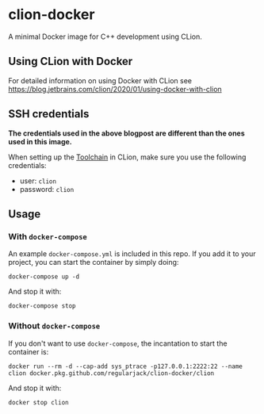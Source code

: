 # clion-docker

A minimal Docker image for C++ development using CLion.

## Using CLion with Docker

For detailed information on using Docker with CLion see https://blog.jetbrains.com/clion/2020/01/using-docker-with-clion

## SSH credentials

**The credentials used in the above blogpost are different than the ones used in this image.**

When setting up the [Toolchain](https://blog.jetbrains.com/clion/2020/01/using-docker-with-clion/#using-the-remote-development-workflow-with-docker) in CLion, make sure you use the following credentials:

- user: `clion`
- password: `clion`

## Usage

### With `docker-compose`
An example `docker-compose.yml` is included in this repo. If you add it to your project, you can start the container by simply doing:

````shell
docker-compose up -d
````

And stop it with:

````shell
docker-compose stop
````

### Without `docker-compose`
If you don't want to use `docker-compose`, the incantation to start the container is:

```shell
docker run --rm -d --cap-add sys_ptrace -p127.0.0.1:2222:22 --name clion docker.pkg.github.com/regularjack/clion-docker/clion
```

And stop it with:

```shell
docker stop clion
```